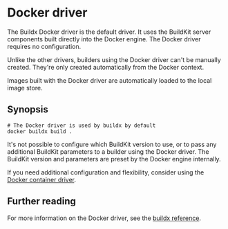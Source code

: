 # Docker driver

The Buildx Docker driver is the default driver. It uses the BuildKit server
components built directly into the Docker engine. The Docker driver requires no
configuration.

Unlike the other drivers, builders using the Docker driver can't be manually
created. They're only created automatically from the Docker context.

Images built with the Docker driver are automatically loaded to the local image
store.

## Synopsis

```console
# The Docker driver is used by buildx by default
docker buildx build .
```

It's not possible to configure which BuildKit version to use, or to pass any
additional BuildKit parameters to a builder using the Docker driver. The
BuildKit version and parameters are preset by the Docker engine internally.

If you need additional configuration and flexibility, consider using the
[Docker container driver](./docker-container.md).

## Further reading

For more information on the Docker driver, see the
[buildx reference](https://docs.docker.com/engine/reference/commandline/buildx_create/#driver).
